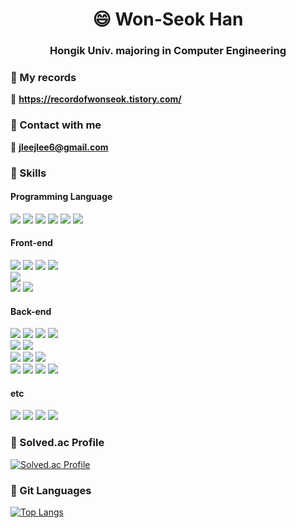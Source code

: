 



<h1 align="center"> 😄 Won-Seok Han </h1>
<h3 align="center"> Hongik Univ. majoring in Computer Engineering</h3>

### 🌱 My records
 📔 **https://recordofwonseok.tistory.com/**
 
    
### 🌱 Contact with me    

  📌 **jleejlee6@gmail.com**    
     
### 🌱 Skills

#### Programming Language
<p align="left">
 <img src="https://img.shields.io/badge/java-brightgreen?style=for-the-badge&logo=java&logoColor=white"> 
 <img src="https://img.shields.io/badge/c-A8B9CC?style=for-the-badge&logo=c&logoColor=white"> 
 <img src="https://img.shields.io/badge/c++-00599C?style=for-the-badge&logo=c++&logoColor=white"> 
 <img src="https://img.shields.io/badge/python-3776AB?style=for-the-badge&logo=python&logoColor=white"> 
 <img src="https://img.shields.io/badge/javascript-F7DF1E?style=for-the-badge&logo=javascript&logoColor=white"> 
 <img src="https://img.shields.io/badge/php-777BB4?style=for-the-badge&logo=php&logoColor=white"> 
 
</p>

#### Front-end
<p align="left">
 <img src="https://img.shields.io/badge/html5-E34F26?style=for-the-badge&logo=html5&logoColor=white"> 
 <img src="https://img.shields.io/badge/css3-1572B6?style=for-the-badge&logo=css3&logoColor=white"> 
 <img src="https://img.shields.io/badge/sass-CC6699?style=for-the-badge&logo=sass&logoColor=white"> 
 <img src="https://img.shields.io/badge/bootstrap-7952B3?style=for-the-badge&logo=bootstrap&logoColor=white">
 <br>
 <img src="https://img.shields.io/badge/vue.js-4FC08D?style=for-the-badge&logo=vue.js&logoColor=white"> 
 <br>
 <img src="https://img.shields.io/badge/figma-F24E1E?style=for-the-badge&logo=figma&logoColor=white"> 
 <img src="https://img.shields.io/badge/zeplin-orange?style=for-the-badge&logo=zeplin&logoColor=white"> 
</p>

#### Back-end
<p align="left">
 <img src="https://img.shields.io/badge/Spring-6DB33F?style=for-the-badge&logo=Spring&logoColor=white"> 
 <img src="https://img.shields.io/badge/Spring Boot-6DB33F?style=for-the-badge&logo=SpringBoot&logoColor=white"> 
 <img src="https://img.shields.io/badge/Django-092E20?style=for-the-badge&logo=Django&logoColor=white"> 
 <img src="https://img.shields.io/badge/nodejs-339933?style=for-the-badge&logo=Node.js&logoColor=white"> 
 <br>
 <img src="https://img.shields.io/badge/mysql-4479A1?style=for-the-badge&logo=mysql&logoColor=white"> 
 <img src="https://img.shields.io/badge/mariaDB-003545?style=for-the-badge&logo=mariaDB&logoColor=white"> 
 <br>
 <img src="https://img.shields.io/badge/Docker-2496ED?style=for-the-badge&logo=Docker&logoColor=white"> 
 <img src="https://img.shields.io/badge/jenkins-D24939?style=for-the-badge&logo=jenkins&logoColor=white">
 <img src="https://img.shields.io/badge/NGINX-009639?style=for-the-badge&logo=NGINX&logoColor=white"> 
 <br>
 <img src="https://img.shields.io/badge/AWS EC2-FF9900?style=for-the-badge&logo=amazonec2&logoColor=white"> 
 <img src="https://img.shields.io/badge/AWS RDS-527FFF?style=for-the-badge&logo=amazonaws&logoColor=white"> 
 <img src="https://img.shields.io/badge/AWS S3-569A31?style=for-the-badge&logo=amazons3&logoColor=white"> 
 <img src="https://img.shields.io/badge/redis-DC382D?style=for-the-badge&logo=redis&logoColor=white"> 
</p>




#### etc
<p align="left">
 <img src="https://img.shields.io/badge/JIRA-0052CC?style=for-the-badge&logo=JIRA&logoColor=white"> 
 <img src="https://img.shields.io/badge/gitlab-FC6D26?style=for-the-badge&logo=gitlab&logoColor=white"> 
 <img src="https://img.shields.io/badge/slack-4A154B?style=for-the-badge&logo=slack&logoColor=white"> 
 <img src="https://img.shields.io/badge/Mattermost-0058CC?style=for-the-badge&logo=Mattermost&logoColor=white"> 

</p>



### 🌱 Solved.ac Profile       
   
[![Solved.ac Profile](http://mazassumnida.wtf/api/v2/generate_badge?boj=jleejlee5)](https://solved.ac/jleejlee5/)   
 

        
             

### 🌱 Git Languages
    
[![Top Langs](https://github-readme-stats.vercel.app/api/top-langs/?username=wonseok22&exclude_repo=webs_class&theme=dark&langs_count=8)](https://github.com/anuraghazra/github-readme-stats)
     
     
